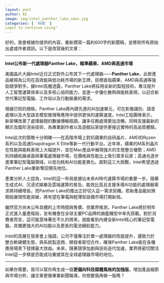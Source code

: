 ```yaml
---
layout: post
author: AI
image: img/intel_panther_lake_news.jpg
categories: [ '科技' ]
Login to continue using"
---
```

好的，我會根據你提供的內容，重新撰寫一篇約600字的新聞稿，並移除所有原始出處或作者資訊。以下是改寫後的文章：  

---

**Intel公布新一代處理器Panther Lake，瞄準蘋果、AMD與高通市場**  

美國晶片大廠Intel近日正式對外公布其下一代處理器——**Panther Lake**，此款產品被視為公司在高效能與低功耗市場的新王牌，目標直指蘋果、AMD與高通等強勁競爭對手。據Intel高層透露，Panther Lake將採用全新的製程技術，專注提升人工智慧運算效率以及多核心協同能力，並進一步優化散熱與能耗表現，以迎合新世代筆記型電腦、工作站以及行動裝置的需求。  

根據已知的規格，Panther Lake將內建先進的AI加速單元，可在影像識別、語音處理以及大型語言模型推理等應用中提供更快的運算速度。Intel工程團隊表示，新架構改善了處理器間的數據傳輸瓶頸，讓多任務處理更加流暢，同時支援最新的顯示及圖形渲染技術，為專業創作者以及遊戲玩家提供更接近實時的高品質體驗。  

Intel此次的策略十分明確——在高階市場上對抗蘋果的自研晶片、AMD的Ryzen系列以及高通Snapdragon X Elite等新一代行動平台。近年來，蘋果的M系列晶片在性能與能耗表現上大幅提升，並在Mac產品中展現強大的生態整合優勢；AMD則持續拓展桌面與筆電處理器市場，在價格與性能比上吸引眾多玩家；高通也逐步進軍筆記型電腦領域，以低功耗和AI功能差異化。面對這三大挑戰，Intel希望透過Panther Lake重新奪回領先地位。  

產業分析人士認為，Intel的這一布局是搶佔未來AI時代運算市場的重要一步。隨著生成式AI、沉浸式娛樂及雲端運算的普及，能效比高且支援多樣AI功能的處理器需求將持續增長，而Panther Lake的推出正好切入這一需求契機。若新產品能如預期般展現性能突破，將有望在筆電與輕薄型設備市場打開新局。  

雖然官方尚未公布具體的上市時間與售價，但業界推測，Panther Lake將於明年正式進入量產階段，並有機會在全球主要PC品牌的旗艦機型中率先搭載。對於消費者而言，這可能意味著在不久的將來，就能看到內建全新Intel核心的筆記型電腦，具備更強大的AI功能以及更長的電池續航能力。  

Intel的高層在發表會上強調，公司不僅專注於單一處理器的性能提升，還致力於整合軟硬體生態，與系統製造商、開發者密切合作，確保Panther Lake能在各種應用場景下發揮最大效益。未來，隨著競爭加劇與技術迭代加速，業界將密切關注Intel這一步棋是否能成功重塑其在全球處理器市場的地位。  

---

如果你需要，我可以幫你再生成一個**更偏向科技媒體風格的加強版**，增加產品細節與市場分析，讓文章更像專業新聞報導。你想要我再做一版嗎？